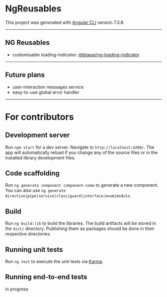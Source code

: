 # NgReusables

This project was generated with [Angular CLI](https://github.com/angular/angular-cli) version 7.3.8.

---
## NG Reusables

* customisable loading-indicator: [@btapai/ng-loading-indicator](https://github.com/TapaiBalazs/angular-reusables/blob/master/projects/loading-indicator/README.md)


---
## Future plans

* user-interaction messages service
* easy-to-use global error handler

---

# For contributors

## Development server

Run `npm start` for a dev server. Navigate to `http://localhost:4200/`. The app will automatically reload if you change any of the source files or in the installed library development files.

## Code scaffolding

Run `ng generate component component-name` to generate a new component. You can also use `ng generate directive|pipe|service|class|guard|interface|enum|module`.

## Build

Run `ng build:lib` to build the libraries. The build artifacts will be stored in the `dist/` directory. Publishing them as packages should be done in their respective directories.

## Running unit tests

Run `ng test` to execute the unit tests via [Karma](https://karma-runner.github.io).

## Running end-to-end tests

in progress
